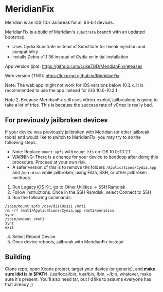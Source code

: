 # MeridianFix
Meridian is an iOS 10.x Jailbreak for all 64-bit devices.

MeridianFix is a build of Meridian's `substrate` branch with an updated bootstrap.

- Uses Cydia Substrate instead of Substitute for tweak injection and compatibility
- Installs Zebra v1.1.36 instead of Cydia on initial installation

App version (ipa): https://github.com/LukeZGD/MeridianFix/releases

Web version (TNS): https://lukezgd.github.io/MeridianFix

Note: The web app might not work for iOS versions below 10.3.x. It is recommended to use the app instead for iOS 10.0-10.2.1

Note 2: Because MeridianFix still uses v0rtex exploit, jailbreaking is going to take a lot of tries. This is because the success rate of v0rtex is really bad.

## For previously jailbroken devices
If your device was previously jailbroken with Meridian (or other jailbreak tools) and would like to switch to MeridianFix, you may try to do the following steps:

- Note: Replace `mount_apfs` with `mount_hfs` on iOS 10.0-10.2.1
- WARNING: There is a chance for your device to bootloop after doing this procedure. Proceed at your own risk
- A safer version of this is to remove the folders `/Applications/Cydia.app` and `/meridian` while jailbroken, using Filza, SSH, or other jailbroken methods.

1. Run [Legacy iOS Kit](https://github.com/LukeZGD/Legacy-iOS-Kit), go to Other Utilities -> SSH Ramdisk
1. Follow instructions. Once in the SSH Ramdisk, select Connect to SSH
1. Run the following commands:
```
/sbin/mount_apfs /dev/disk0s1s1 /mnt1
rm -rf /mnt1/Applications/Cydia.app /mnt1/meridian
sync
/sbin/umount /mnt1
sync
exit
```
4. Select Reboot Device
5. Once device reboots, jailbreak with MeridianFix instead

## Building

Clone repo, open Xcode project, target your device (or generic), and **make sure ldid is in $PATH**. /usr/local/bin, /usr/bin, /bin, ~/bin, whatever, make sure it's present. You'll also need tar, but I'd like to assume everyone has that already ;)
